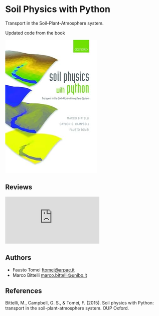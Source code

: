 # Soil Physics with Python
Transport in the Soil-Plant-Atmosphere system.

Updated code from the book

![](https://github.com/ftomei/SoilPhysicsWithPython/blob/main/img/book.jpg)

## Reviews
![Vadose Zone Journal](https://github.com/ftomei/SoilPhysicsWithPython/blob/main/doc/Review_PSP.pdf)

## Authors
- Fausto Tomei    <ftomei@arpae.it>
- Marco Bittelli  <marco.bittelli@unibo.it>

## References
Bittelli, M., Campbell, G. S., & Tomei, F. (2015). Soil physics with Python: transport in the soil-plant-atmosphere system. OUP Oxford.
